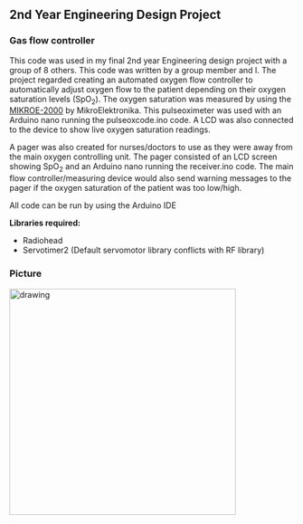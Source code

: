 ## 2nd Year Engineering Design Project
### Gas flow controller
This code was used in my final 2nd year Engineering design project with a group of 8 others. This code was written by a group member and I. The project regarded creating an automated oxygen flow controller to automatically adjust oxygen flow to the patient depending on their oxygen saturation levels (SpO<sub>2</sub>). The oxygen saturation was measured by using the [MIKROE-2000](https://uk.rs-online.com/web/p/sensor-development-kits/1360770/) by MikroElektronika. This pulseoximeter was used with an Arduino nano running the pulseoxcode.ino code. A LCD was also connected to the device to show live oxygen saturation readings.
  
A pager was also created for nurses/doctors to use as they were away from the main oxygen controlling unit. The pager consisted of an LCD screen showing SpO<sub>2</sub> and an Arduino nano running the receiver.ino code. The main flow controller/measuring device would also send warning messages to the pager if the oxygen saturation of the patient was too low/high.

All code can be run by using the Arduino IDE

**Libraries required:**
* Radiohead
* Servotimer2 (Default servomotor library conflicts with RF library)

### Picture
<img src="https://i.imgur.com/KRZ8Dbn.jpg" alt="drawing" width="400"/>
